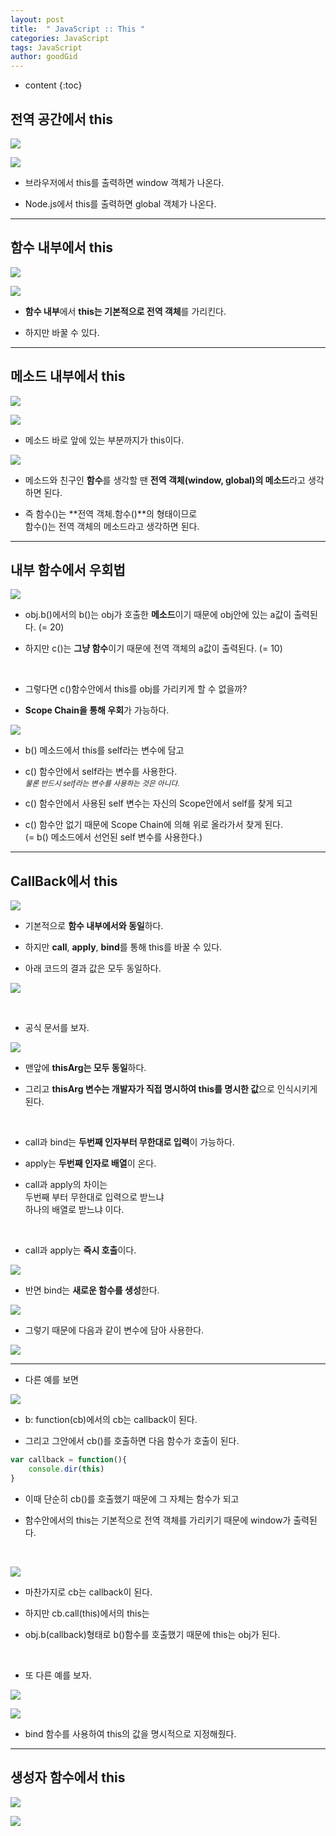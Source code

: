 ```yaml
---
layout: post
title:  " JavaScript :: This "
categories: JavaScript
tags: JavaScript
author: goodGid
---
```

* content
{:toc}

## 전역 공간에서 this

![](/assets/img/javascript/js_this_1.png)

![](/assets/img/javascript/js_this_2.png)


* 브라우저에서 this를 출력하면 window 객체가 나온다.

* Node.js에서 this를 출력하면 global 객체가 나온다.











---

## 함수 내부에서 this


![](/assets/img/javascript/js_this_3.png)

![](/assets/img/javascript/js_this_4.png)

* **함수 내부**에서 **this는 기본적으로 전역 객체**를 가리킨다.

* 하지만 바꿀 수 있다.

---

## 메소드 내부에서 this

![](/assets/img/javascript/js_this_5.png)

![](/assets/img/javascript/js_this_6.png)

* 메소드 바로 앞에 있는 부분까지가 this이다.

![](/assets/img/javascript/js_this_7.png)

* 메소드와 친구인 **함수**를 생각할 땐 **전역 객체(window, global)의 메소드**라고 생각하면 된다.

* 즉 함수()는 **전역 객체.함수()**의 형태이므로 <br> 함수()는 전역 객체의 메소드라고 생각하면 된다.



---

## 내부 함수에서 우회법

![](/assets/img/javascript/js_this_8.png)

* obj.b()에서의 b()는 obj가 호출한 **메소드**이기 때문에 obj안에 있는 a값이 출력된다. (= 20)

* 하지만 c()는 **그냥 함수**이기 때문에 전역 객체의 a값이 출력된다. (= 10)

<br>

* 그렇다면 c()함수안에서 this를 obj를 가리키게 할 수 없을까? 

* **Scope Chain을 통해 우회**가 가능하다.

![](/assets/img/javascript/js_this_9.png)

* b() 메소드에서 this를 self라는 변수에 담고

* c() 함수안에서 self라는 변수를 사용한다. <br> <small> *물론 반드시 self라는 변수를 사용하는 것은 아니다.* </small>

* c() 함수안에서 사용된 self 변수는 자신의 Scope안에서 self를 찾게 되고 

* c() 함수안 없기 때문에 Scope Chain에 의해 위로 올라가서 찾게 된다. <br> (= b() 메소드에서 선언된 self 변수를 사용한다.)


---


## CallBack에서 this

![](/assets/img/javascript/js_this_10.png)

* 기본적으로 **함수 내부에서와 동일**하다.

* 하지만 **call**, **apply**, **bind**를 통해 this를 바꿀 수 있다.

* 아래 코드의 결과 값은 모두 동일하다.

![](/assets/img/javascript/js_this_11.png)

<br>

* 공식 문서를 보자.

![](/assets/img/javascript/js_this_12.png)

* 맨앞에 **thisArg는 모두 동일**하다.

* 그리고 **thisArg 변수는 개발자가 직접 명시하여 this를 명시한 값**으로 인식시키게 된다.


<br>

* call과 bind는 **두번째 인자부터 무한대로 입력**이 가능하다.

* apply는 **두번째 인자로 배열**이 온다.

* call과 apply의 차이는 <br> 두번째 부터 무한대로 입력으로 받느냐 <br> 하나의 배열로 받느냐 이다.


<br>

* call과 apply는 **즉시 호출**이다.

![](/assets/img/javascript/js_this_13.png)


* 반면 bind는 **새로운 함수를 생성**한다.

![](/assets/img/javascript/js_this_14.png)

* 그렇기 때문에 다음과 같이 변수에 담아 사용한다.

![](/assets/img/javascript/js_this_15.png)

---

* 다른 예를 보면

![](/assets/img/javascript/js_this_16.png)

* b: function(cb)에서의 cb는 callback이 된다.

* 그리고 그안에서 cb()를 호출하면 다음 함수가 호출이 된다.

``` js
var callback = function(){
    console.dir(this)
}
```

* 이때 단순히 cb()를 호출했기 때문에 그 자체는 함수가 되고 

* 함수안에서의 this는 기본적으로 전역 객체를 가리키기 때문에 window가 출력된다.

<br>

![](/assets/img/javascript/js_this_17.png)

* 마찬가지로 cb는 callback이 된다.

* 하지만 cb.call(this)에서의 this는 

* obj.b(callback)형태로 b()함수를 호출했기 때문에 this는 obj가 된다.

<br>

* 또 다른 예를 보자.

![](/assets/img/javascript/js_this_18.png)

![](/assets/img/javascript/js_this_19.png)

* bind 함수를 사용하여 this의 값을 명시적으로 지정해줬다.

---

## 생성자 함수에서 this

![](/assets/img/javascript/js_this_20.png)

![](/assets/img/javascript/js_this_21.png)